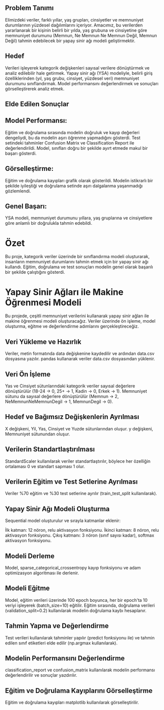## Problem Tanımı
Elimizdeki veriler, farklı yıllar, yaş grupları, cinsiyetler ve memnuniyet durumlarının yüzdesel dağılımlarını içeriyor. Amacımız, bu verilerden yararlanarak bir kişinin belirli bir yılda, yaş grubuna ve cinsiyetine göre memnuniyet durumunu (Memnun, Ne Memnun Ne Memnun Değil, Memnun Değil) tahmin edebilecek bir yapay sinir ağı modeli geliştirmektir.
## Hedef
Verileri işleyerek kategorik değişkenleri sayısal verilere dönüştürmek ve analiz edilebilir hale getirmek.
Yapay sinir ağı (YSA) modeliyle, belirli giriş özelliklerinden (yıl, yaş grubu, cinsiyet, yüzdesel veri) memnuniyet durumunu sınıflandırmak.
Model performansını değerlendirmek ve sonuçları görselleştirerek analiz etmek.

## Elde Edilen Sonuçlar

## Model Performansı:
Eğitim ve doğrulama sırasında modelin doğruluk ve kayıp değerleri dengeliydi, bu da modelin aşırı öğrenme yapmadığını gösterdi.
Test setindeki tahminler Confusion Matrix ve Classification Report ile değerlendirildi. Model, sınıfları doğru bir şekilde ayırt etmede makul bir başarı gösterdi.
## Görselleştirme:
Eğitim ve doğrulama kayıpları grafik olarak gösterildi. Modelin istikrarlı bir şekilde iyileştiği ve doğrulama setinde aşırı dalgalanma yaşanmadığı gözlemlendi.
## Genel Başarı:
YSA modeli, memnuniyet durumunu yıllara, yaş gruplarına ve cinsiyetlere göre anlamlı bir doğrulukla tahmin edebildi.
# Özet
Bu proje, kategorik veriler üzerinde bir sınıflandırma modeli oluşturarak, insanların memnuniyet durumlarını tahmin etmek için bir yapay sinir ağı kullandı. Eğitim, doğrulama ve test sonuçları modelin genel olarak başarılı bir şekilde çalıştığını gösterdi.
# Yapay Sinir Ağları ile Makine Öğrenmesi Modeli
Bu projede, çeşitli memnuniyet verilerini kullanarak yapay sinir ağları ile makine öğrenmesi modeli oluşturacağız. Veriler üzerinde ön işleme, model oluşturma, eğitme ve değerlendirme adımlarını gerçekleştireceğiz.

## Veri Yükleme ve Hazırlık
Veriler, metin formatında data değişkenine kaydedilir ve ardından data.csv dosyasına yazılır.
pandas kullanarak veriler data.csv dosyasından yüklenir.

## Veri Ön İşleme
Yas ve Cinsiyet sütunlarındaki kategorik veriler sayısal değerlere dönüştürülür (18-24 -> 0, 25+ -> 1, Kadin -> 0, Erkek -> 1).
Memnuniyet sütunu da sayısal değerlere dönüştürülür (Memnun -> 2, NeMemnunNeMemnunDegil -> 1, MemnunDegil -> 0).

## Hedef ve Bağımsız Değişkenlerin Ayrılması
X değişkeni, Yil, Yas, Cinsiyet ve Yuzde sütunlarından oluşur.
y değişkeni, Memnuniyet sütunundan oluşur.

## Verilerin Standartlaştırılması
StandardScaler kullanılarak veriler standartlaştırılır, böylece her özelliğin ortalaması 0 ve standart sapması 1 olur.

## Verilerin Eğitim ve Test Setlerine Ayrılması
Veriler %70 eğitim ve %30 test setlerine ayrılır (train_test_split kullanılarak).

## Yapay Sinir Ağı Modeli Oluşturma
Sequential model oluşturulur ve sırayla katmanlar eklenir:

İlk katman: 12 nöron, relu aktivasyon fonksiyonu.
İkinci katman: 8 nöron, relu aktivasyon fonksiyonu.
Çıkış katmanı: 3 nöron (sınıf sayısı kadar), softmax aktivasyon fonksiyonu.

## Modeli Derleme
Model, sparse_categorical_crossentropy kayıp fonksiyonu ve adam optimizasyon algoritması ile derlenir.

## Modeli Eğitme
Model, eğitim verileri üzerinde 100 epoch boyunca, her bir epoch'ta 10 veriyi işleyerek (batch_size=10) eğitilir.
Eğitim sırasında, doğrulama verileri (validation_split=0.2) kullanılarak modelin doğrulama kaybı hesaplanır.

## Tahmin Yapma ve Değerlendirme
Test verileri kullanılarak tahminler yapılır (predict fonksiyonu ile) ve tahmin edilen sınıf etiketleri elde edilir (np.argmax kullanılarak).

## Modelin Performansını Değerlendirme
classification_report ve confusion_matrix kullanılarak modelin performansı değerlendirilir ve sonuçlar yazdırılır.

## Eğitim ve Doğrulama Kayıplarını Görselleştirme
Eğitim ve doğrulama kayıpları matplotlib kullanılarak görselleştirilir.
